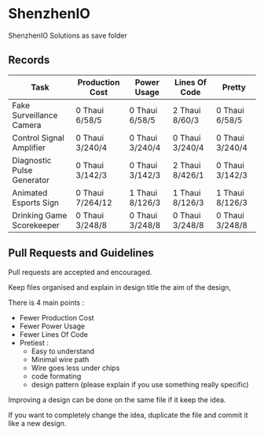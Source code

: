 # ShenzhenIO
ShenzhenIO Solutions as save folder

## Records

Task                       | Production Cost  | Power Usage     | Lines Of Code   | Pretty
-------------------------- | ---------------- | --------------- | --------------- | ---------------
Fake Surveillance Camera   | 0 Thaui 6/58/5   | 0 Thaui 6/58/5  | 2 Thaui 8/60/3  | 0 Thaui 6/58/5
Control Signal Amplifier   | 0 Thaui 3/240/4  | 0 Thaui 3/240/4 | 0 Thaui 3/240/4 | 0 Thaui 3/240/4
Diagnostic Pulse Generator | 0 Thaui 3/142/3  | 0 Thaui 3/142/3 | 2 Thaui 8/426/1 | 0 Thaui 3/142/3
Animated Esports Sign      | 0 Thaui 7/264/12 | 1 Thaui 8/126/3 | 1 Thaui 8/126/3 | 1 Thaui 8/126/3
Drinking Game Scorekeeper  | 0 Thaui 3/248/8  | 0 Thaui 3/248/8 | 0 Thaui 3/248/8 | 0 Thaui 3/248/8

## Pull Requests and Guidelines

Pull requests are accepted and encouraged.

Keep files organised and explain in design title the aim of the design, 

There is 4 main points :
 * Fewer Production Cost
 * Fewer Power Usage
 * Fewer Lines Of Code
 * Pretiest :
   * Easy to understand
   * Minimal wire path
   * Wire goes less under chips
   * code formating
   * design pattern (please explain if you use something really specific)
 
Improving a design can be done on the same file if it keep the idea.

If you want to completely change the idea, duplicate the file and commit it like a new design.
